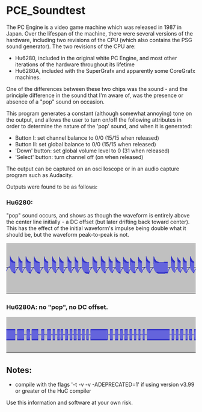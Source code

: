 # PCE_Soundtest

The PC Engine is a video game machine which was released in 1987 in Japan.
Over the lifespan of the machine, there were several versions of the hardware,
including two revisions of the CPU (which also contains the PSG sound generator).
The two revisions of the CPU are:
- Hu6280, included in the original white PC Engine, and most other iterations of
  the hardware throughout its lifetime
- Hu6280A, included with the SuperGrafx and apparently some CoreGrafx machines.

One of the differences between these two chips was the sound - and the principle
difference in the sound that I'm aware of, was the presence or absence of a "pop"
sound on occasion.

This program generates a constant (although somewhat annoying) tone on the output,
and allows the user to turn on/off the following attributes in order to determine
the nature of the 'pop' sound, and when it is generated:
- Button I: set channel balance to 0/0 (15/15 when released)
- Button II: set global balance to 0/0 (15/15 when released)
- 'Down' button: set global volume level to 0 (31 when released)
- 'Select' button: turn channel off (on when released)

The output can be captured on an oscilloscope or in an audio capture program such as Audacity.

Outputs were found to be as follows:

### Hu6280:
"pop" sound occurs, and shows as though the waveform is entirely above the center line
initially - a DC offset (but later drifting back toward center).  This has the effect of the
initial waveform's impulse being double what it should be, but the waveform peak-to-peak is not.

![Hu6280 waveform](images/hu6280.png)


### Hu6280A: no "pop", no DC offset.

![Hu628i0A waveform](images/hu6280A.png)


Notes:
------
 - compile with the flags '-t -v -v -ADEPRECATED=1' if using version v3.99 or greater of the HuC compiler


Use this information and software at your own risk.

